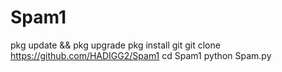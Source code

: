 # Spam1

pkg update && pkg upgrade
pkg install git
git clone https://github.com/HADIGG2/Spam1
cd Spam1
python Spam.py
